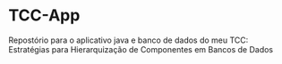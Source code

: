 # TCC-App
Repostório para o aplicativo java e banco de dados do meu TCC: Estratégias para Hierarquização de Componentes em Bancos de Dados 
